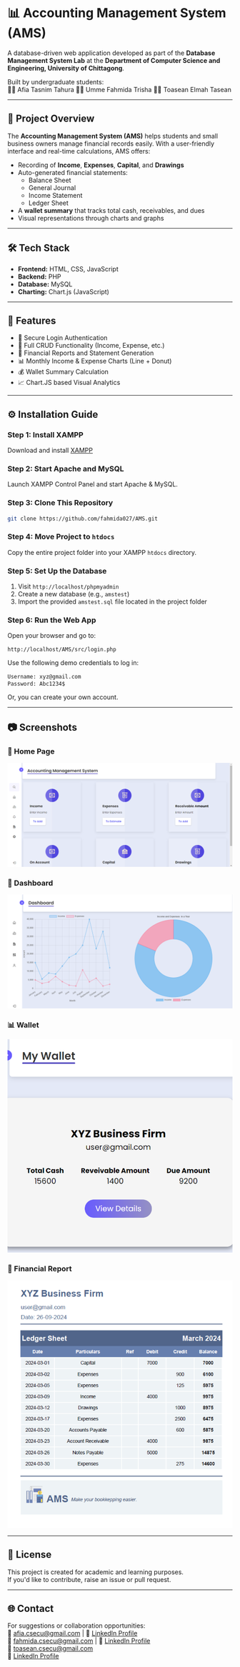 # 📊 Accounting Management System (AMS)

A database-driven web application developed as part of the **Database Management System Lab** at the **Department of Computer Science and Engineering, University of Chittagong**.

Built by undergraduate students:  
👩‍💻 Afia Tasnim Tahura 
👩‍💻 Umme Fahmida Trisha
👩‍💻 Toasean Elmah Tasean 

---

## 🚀 Project Overview

The **Accounting Management System (AMS)** helps students and small business owners manage financial records easily. With a user-friendly interface and real-time calculations, AMS offers:

- Recording of **Income**, **Expenses**, **Capital**, and **Drawings**
- Auto-generated financial statements:
  - Balance Sheet
  - General Journal
  - Income Statement
  - Ledger Sheet
- A **wallet summary** that tracks total cash, receivables, and dues
- Visual representations through charts and graphs

---

## 🛠️ Tech Stack

- **Frontend:** HTML, CSS, JavaScript  
- **Backend:** PHP  
- **Database:** MySQL   
- **Charting:** Chart.js (JavaScript)

---

## 📂 Features

- 🔐 Secure Login Authentication
- 🔁 Full CRUD Functionality (Income, Expense, etc.)
- 📄 Financial Reports and Statement Generation
- 📊 Monthly Income & Expense Charts (Line + Donut)
- 💰 Wallet Summary Calculation
- 📈 Chart.JS based Visual Analytics

---

## ⚙️ Installation Guide

### Step 1: Install XAMPP

Download and install [XAMPP](https://www.apachefriends.org/index.html)

### Step 2: Start Apache and MySQL

Launch XAMPP Control Panel and start Apache & MySQL.

### Step 3: Clone This Repository

```bash
git clone https://github.com/fahmida027/AMS.git
```

### Step 4: Move Project to `htdocs`

Copy the entire project folder into your XAMPP `htdocs` directory.

### Step 5: Set Up the Database

1. Visit `http://localhost/phpmyadmin`
2. Create a new database (e.g., `amstest`)
3. Import the provided `amstest.sql` file located in the project folder

### Step 6: Run the Web App

Open your browser and go to:

```
http://localhost/AMS/src/login.php
```

Use the following demo credentials to log in:

```
Username: xyz@gmail.com  
Password: Abc1234$
```

Or, you can create your own account.
 
 
---

## 📷 Screenshots

### 🔐 Home Page
![Login Screenshot](screenshots/home%20(2).png)

### 🧾 Dashboard
![Dashboard Screenshot](screenshots/Dashboard.png)

### 📊 Wallet
![Charts Screenshot](screenshots/wallet.png)

### 🧮 Financial Report
![Financial Report Screenshot](screenshots/ledger.png)

---

## 📜 License

This project is created for academic and learning purposes.  
If you'd like to contribute, raise an issue or pull request.

---

## 🌐 Contact

For suggestions or collaboration opportunities: <br>
📧 afia.csecu@gmail.com | 🔗 [LinkedIn Profile](https://www.linkedin.com/in/afia-tasnim-tahura-007852271/) <br>
📧 fahmida.csecu@gmail.com | 🔗 [LinkedIn Profile](https://www.linkedin.com/in/umme-fahmida-trisha-544b78333/) <br> 
📧 toasean.csecu@gmail.com <br>
🔗 [LinkedIn Profile](https://www.linkedin.com/in/toasean-elmah-tasean-b70a66286/)

